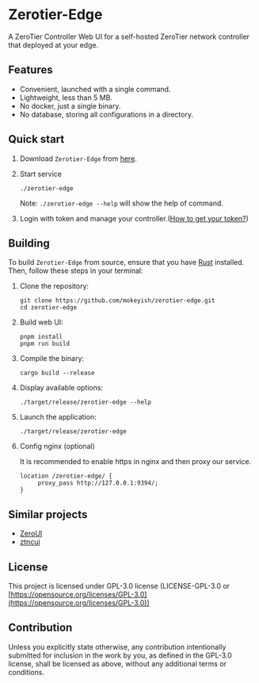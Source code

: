 # Zerotier-Edge

A ZeroTier Controller Web UI for a self-hosted ZeroTier network controller that deployed at your edge.

## Features

- Convenient, launched with a single command.
- Lightweight, less than 5 MB.
- No docker, just a single binary.
- No database,  storing all configurations in a directory.

## Quick start

1. Download `Zerotier-Edge` from [here](https://github.com/mokeyish/zerotier-edge/releases).
2. Start service

   ```shell
   ./zerotier-edge
   ```
   Note: `./zerotier-edge --help` will show the help of command.
3. Login with token and manage your controller.([How to get your token?](https://docs.zerotier.com/self-hosting/network-controllers/#authtoken))

## Building

To build `Zerotier-Edge` from source, ensure that you have [Rust](https://www.rust-lang.org/learn/get-started) installed. Then, follow these steps in your terminal:

1. Clone the repository:

   ```shell
   git clone https://github.com/mokeyish/zerotier-edge.git
   cd zerotier-edge
   ```

2. Build web UI:

   ```shell
   pnpm install
   pnpm run build
   ```

3. Compile the binary:

   ```shell
   cargo build --release
   ```

4. Display available options:

   ```shell
   ./target/release/zerotier-edge --help
   ```

5. Launch the application:

   ```shell
   ./target/release/zerotier-edge
   ```
4. Config nginx (optional)

   It is recommended to enable https in nginx and then proxy our service.
   
   ```nginx
   location /zerotier-edge/ {
        proxy_pass http://127.0.0.1:9394/;
   }
   ```

## Similar projects

- [ZeroUI](https://github.com/dec0dOS/zero-ui)
- [ztncui](https://github.com/key-networks/ztncui)

## License

This project  is licensed under GPL-3.0 license (LICENSE-GPL-3.0 or [https://opensource.org/licenses/GPL-3.0](https://opensource.org/licenses/GPL-3.0))

## Contribution

Unless you explicitly state otherwise, any contribution intentionally submitted for inclusion in the work by you, as defined in the GPL-3.0 license, shall be licensed as above, without any additional terms or conditions.
